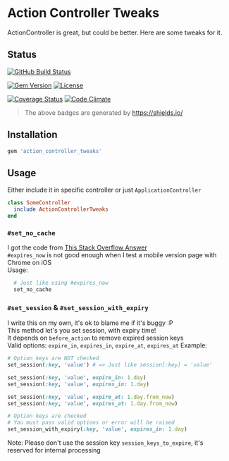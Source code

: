 # Action Controller Tweaks

ActionController is great, but could be better. Here are some tweaks for it.


## Status

[![GitHub Build Status](https://img.shields.io/github/actions/workflow/status/PikachuEXE/action_controller_tweaks/tests.yaml?branch=master&style=flat-square)](https://github.com/PikachuEXE/action_controller_tweaks/actions/workflows/tests.yaml)

[![Gem Version](http://img.shields.io/gem/v/action_controller_tweaks.svg?style=flat-square)](http://badge.fury.io/rb/action_controller_tweaks)
[![License](https://img.shields.io/github/license/PikachuEXE/action_controller_tweaks.svg?style=flat-square)](http://badge.fury.io/rb/action_controller_tweaks)

[![Coverage Status](http://img.shields.io/coveralls/PikachuEXE/action_controller_tweaks.svg?style=flat-square)](https://coveralls.io/r/PikachuEXE/action_controller_tweaks)
[![Code Climate](https://img.shields.io/codeclimate/maintainability/PikachuEXE/action_controller_tweaks.svg?style=flat-square)](https://codeclimate.com/github/PikachuEXE/action_controller_tweaks)

> The above badges are generated by https://shields.io/


## Installation

```ruby
gem 'action_controller_tweaks'
```


## Usage

Either include it in specific controller or just `ApplicationController`
```ruby
class SomeController
  include ActionControllerTweaks
end 
```

### `#set_no_cache`
I got the code from [This Stack Overflow Answer](http://stackoverflow.com/questions/711418/how-to-prevent-browser-page-caching-in-rails)  
`#expires_now` is not good enough when I test a mobile version page with Chrome on iOS  
Usage:
```ruby
  # Just like using #expires_now
  set_no_cache
```

### `#set_session` & `#set_session_with_expiry`
I write this on my own, it's ok to blame me if it's buggy :P  
This method let's you set session, with expiry time!  
It depends on `before_action` to remove expired session keys  
Valid options: `expire_in`, `expires_in`, `expire_at`, `expires_at`
Example:
```ruby
# Option keys are NOT checked
set_session(:key, 'value') # => Just like session[:key] = 'value'

set_session(:key, 'value', expire_in: 1.day)
set_session(:key, 'value', expires_in: 1.day)

set_session(:key, 'value', expire_at: 1.day.from_now)
set_session(:key, 'value', expires_at: 1.day.from_now)

# Option keys are checked
# You must pass valid options or error will be raised
set_session_with_expiry(:key, 'value', expires_in: 1.day)
```
Note: Please don't use the session key `session_keys_to_expire`, it's reserved for internal processing
